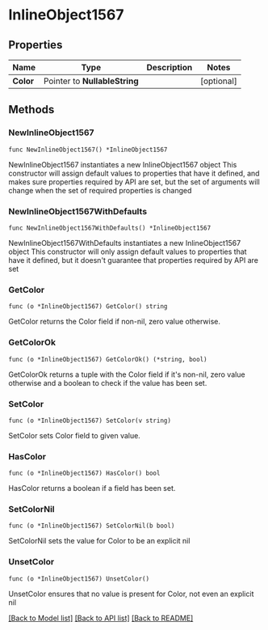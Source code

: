 # InlineObject1567

## Properties

Name | Type | Description | Notes
------------ | ------------- | ------------- | -------------
**Color** | Pointer to **NullableString** |  | [optional] 

## Methods

### NewInlineObject1567

`func NewInlineObject1567() *InlineObject1567`

NewInlineObject1567 instantiates a new InlineObject1567 object
This constructor will assign default values to properties that have it defined,
and makes sure properties required by API are set, but the set of arguments
will change when the set of required properties is changed

### NewInlineObject1567WithDefaults

`func NewInlineObject1567WithDefaults() *InlineObject1567`

NewInlineObject1567WithDefaults instantiates a new InlineObject1567 object
This constructor will only assign default values to properties that have it defined,
but it doesn't guarantee that properties required by API are set

### GetColor

`func (o *InlineObject1567) GetColor() string`

GetColor returns the Color field if non-nil, zero value otherwise.

### GetColorOk

`func (o *InlineObject1567) GetColorOk() (*string, bool)`

GetColorOk returns a tuple with the Color field if it's non-nil, zero value otherwise
and a boolean to check if the value has been set.

### SetColor

`func (o *InlineObject1567) SetColor(v string)`

SetColor sets Color field to given value.

### HasColor

`func (o *InlineObject1567) HasColor() bool`

HasColor returns a boolean if a field has been set.

### SetColorNil

`func (o *InlineObject1567) SetColorNil(b bool)`

 SetColorNil sets the value for Color to be an explicit nil

### UnsetColor
`func (o *InlineObject1567) UnsetColor()`

UnsetColor ensures that no value is present for Color, not even an explicit nil

[[Back to Model list]](../README.md#documentation-for-models) [[Back to API list]](../README.md#documentation-for-api-endpoints) [[Back to README]](../README.md)


